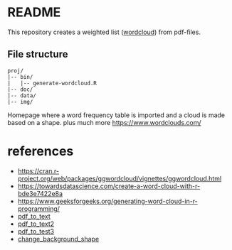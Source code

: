 # README

This repository creates a weighted list ([wordcloud](https://en.wikipedia.org/wiki/Tag_cloud)) from pdf-files. 

## File structure

```
proj/
|-- bin/
|   |-- generate-wordcloud.R
|-- doc/
|-- data/
|-- img/
```

Homepage where a word frequency table is imported and a cloud is made based on a shape. plus much more https://www.wordclouds.com/

# references
+ https://cran.r-project.org/web/packages/ggwordcloud/vignettes/ggwordcloud.html
+ https://towardsdatascience.com/create-a-word-cloud-with-r-bde3e7422e8a
+ https://www.geeksforgeeks.org/generating-word-cloud-in-r-programming/
+ [pdf_to_text](https://data.library.virginia.edu/reading-pdf-files-into-r-for-text-mining/)
+ [pdf_to_text2](https://stackoverflow.com/questions/21445659/use-r-to-convert-pdf-files-to-text-files-for-text-mining)
+ [pdf_to_test3](https://www.r-bloggers.com/2021/06/extract-text-from-pdf-in-r-and-word-detection/)
+ [change_background_shape](https://cran.r-project.org/web/packages/wordcloud2/vignettes/wordcloud.html#lettercloud-function)